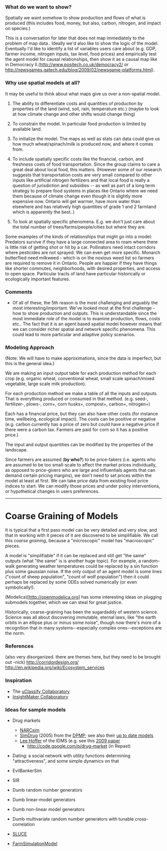 ### What do we want to show?

Spatially we want somehow to show production and flows of what is produced (this includes food, money, but also, carbon, nitrogen, and impact on species.)

This is a conversation for later that does not map immediately to the problem of map data..
Ideally we'd also like to show the logic of the model. Eventually I'd like to identify a list of variables users care about (e.g. GDP, farmer income, nitrogen inputs, tax level, food prices) and empirically test the agent model for causal relationships, then show it as a causal map like in Democracy II.(http://www.positech.co.uk/democracy2/ or http://newsgames.gatech.edu/blog/2009/02/newsgame-platforms.html).



### Why use spatial models at all?

It may be useful to think about what maps give us over a non-spatial model.
1. The ability to differentiate costs and quantities of production by properties of the land (wind, soil, rain, temperature etc.) (maybe to look at how climate change and other shifts would change thing)

2. To constrain the model. In particular food production is limited by available land.

3. To initialize the model. The maps as well as stats can data could give us how much wheat/spinach/milk is produced now, and where it comes from.

4. To include spatially specific costs like the financial, carbon, and freshness costs of food transportation. Since the group claims to care a great deal about local food, this matters. (However some of our research suggests that transportation costs are very small compared to other inputs like artificial nitrogen fertilizers and that local food is really a question of jurisdiction and subsidies -- as well as part of a long term strategy to prepare food systems in places like Ontario where we need them because of climate change even though it is slightly more expensive now. Ontario will get warmer, have more water than elsewhere and has relatively high quantities of grade 1 and 2 farmland which is apparently the best..)

5. To look at spatially specific phenomena. E.g. we don't just care about the total number of trees/farms/people/cities but where they are. 

Some examples of the kinds of relationships that might go into a model:
Predators survive if they have a large connected area to roam where there is little risk of getting shot or hit by a car. Pollinators need intact corridors where pesticides are not sprayed. We can even get more specific. Monarch butterflied need milkweed - which is on the noxious weed list so farmers are required to remove it in Ontario. People are happier if they have things like shorter commutes, neighborhoods, with desired properties, and access to open space.
Particular tracts of land have particular historically or ecologically important features. 



### Comments

- Of all of these, the 5th reason is the most challenging and arguably the most interesting/important. We've looked most at the first challenge - how to show production and outputs. This is understandable since the most immediate role of the model is to examine production, flows, costs etc.. The fact that it is an agent based spatial model however means that we can consider richer spatial and network specific phenomena. This could lead to more particular and adaptive policy scenarios.



### Modeling Approach

(Note: We will have to make approximations, since the data is imperfect, but this is the general idea.)

We are making an input output table for each production method for each crop (e.g. organic wheat, conventional wheat, small scale spinach/mixed vegetable, large scale milk production).

For each production method we make a table of all the inputs and outputs.  That is everything produced or consumed in that method. (e.g. seed-, fertilizer-, plows-, corn+, corn husks+, compost+, carbon+, nitrogen+) 

Each has a financial price, but they can also have other costs (for instance time, wellbeing, ecological impact). The costs can be positive or negative (e.g. carbon currently has a price of zero but could have a negative price if there were a carbon tax. Farmers are paid for corn so it has a positive price.)

The input and output quantities can be modified by the properties of the landscape.

Since farmers are assumed (**by who?**) to be price-takers (i.e. agents who are assumed to be too small-scale to affect the market prices individually, as opposed to price-givers who are large and influentials agents that can demand certain pricing margins), we don't need to set prices within the model at least at first. We can take price data from existing food price indices to start. We can modify those prices and under policy interventions, or hypothetical changes in users preferences. 



-------------------

# Coarse Graining of Models

It is typical that a first pass model can be very detailed and very slow, and that in working with it pieces of it are discovered to be simplifiable. We call this _coarse graining_, because a "microscopic" model has "macroscopic" pieces.

A model is "simplifiable" if it can be replaced and still get "the same" outputs (what "the same" is is another huge topic). For example, a random-walk generating weather temperatures could be replaced by a sin function plus some gaussian noise. If the only output of an agent model is some lines ("count of sheep population", "count of wolf population") then it could perhaps be replaced by some ODEs solved numerically (or even symbolically!).

(Modelica)[http://openmodelica.org] has some interesting ideas on plugging submodels together, which we can steal for great justice.

Historically, coarse-graining has been the sugardaddy of western science. Science was all about discovering immutable, eternal laws, like "the earth orbits in an ellipse plus or minus some noise", though now there's more of a recognition that in many systems--especially complex ones--exceptions are the norm.

### References

(also very disorganized. there are themes here, but they need to be brought out -nick)
http://corridordesign.org/
http://en.wikipedia.org/wiki/Ecosystem_services

### Inspiration

* The [uClassify Collaboratory](http://www.uclassify.com/browse)
* [InsightMaker Collaboratory](http://insightmaker.com/)

### Ideas for sample models

* Drug markets
  * [NARCsim](http://staffwww.dcs.shef.ac.uk/people/D.Romano/Romano_NARCSim_ICE-GIC09.pdf)
  * [SimDrug](http://cormas.cirad.fr/en/applica/simDrug.htm) (2005) from the [DPMP](http://www.dpmp.unsw.edu.au/); see also their [up to date models](http://www.dpmp.unsw.edu.au/resource/model)
  * [Lee Hoffer](http://www.case.edu/artsci/anth/PublicationsPresentations.html) of the IDMS (e.g. see this [2009 paper](http://www.seiservices.com/nida/1014059/Materials/06%20Hoffer_Network_workshop.pdf)
    *  http://code.google.com/p/drug-market (in Repast)

* Dating: a social network with utility functions determining "attractiveness", and some simple dynamics on that
* EvilBankerSim
* SIR
* Dumb random number generators
* Dumb linear-model generators
* Dumb non-linear model generators
* Dumb multivariate random number generators with tunable cross-correlation
* [SLUCE](http://sluce.wici.ca)
* [FarmSimulationModel](https://github.com/n7wilson/FoodSimulationModel)
